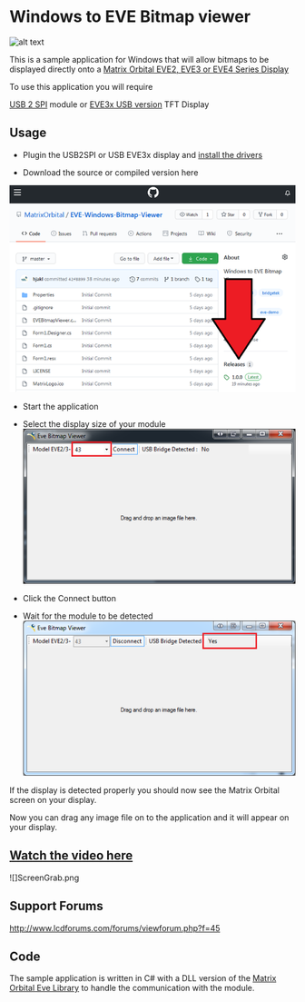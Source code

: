# Windows to EVE Bitmap viewer 

![alt text](https://www.matrixorbital.com/image/cache/catalog/products/EVE/EVE3-43G-300x300.jpg)

This is a sample application for Windows that will allow bitmaps to be displayed directly onto a [Matrix Orbital 
EVE2, EVE3 or EVE4 Series Display](https://www.matrixorbital.com/ftdi-eve) 

To use this application you will require 

[USB 2 SPI](https://www.matrixorbital.com/eve2-usb2spi-kit-a) module or
[EVE3x USB version](https://www.matrixorbital.com/index.php?route=product/search&search=eve3x) TFT Display

## Usage

- Plugin the USB2SPI or USB EVE3x display and [install the drivers](https://www.matrixorbital.com/index.php?route=download/download_category&dpath=6)

- Download the source or compiled version here

![](Downloadlink1.png)

- Start the application

- Select the display size of your module  
![](display_size.png)

- Click the Connect button

- Wait for the module to be detected  
![](connected.png)

If the display is detected properly you should now see the Matrix Orbital screen on your display.

Now you can drag any image file on to the application and it will appear on your display.

## [Watch the video here](https://www.youtube.com/watch?v=zGJ_HENTz3Y)

![]ScreenGrab.png

## Support Forums

http://www.lcdforums.com/forums/viewforum.php?f=45

## Code

The sample application is written in C# with a DLL version of the [Matrix Orbital Eve Library](https://github.com/MatrixOrbital/EVE2-Library) to handle the communication with the module.

